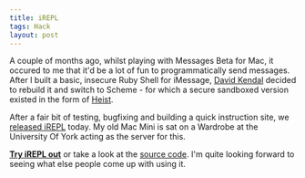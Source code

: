 ```yaml
---
title: iREPL
tags: Hack
layout: post
---
```

A couple of months ago, whilst playing with Messages Beta for Mac, it occured to me that it'd be a lot of fun to programmatically send messages. After I built a basic, insecure Ruby Shell for iMessage, [David Kendal](http://davidkendal.net) decided to rebuild it and switch to Scheme - for which a secure sandboxed version existed in the form of [Heist](https://github.com/jcoglan/heist).
<!--more-->

After a fair bit of testing, bugfixing and building a quick instruction site, we [released iREPL](http://news.ycombinator.com/item?id=3836195) today. My old Mac Mini is sat on a Wardrobe at the University Of York acting as the server for this.

**[Try iREPL out](http://irepl.im)** or take a look at the [source code](http://github.com/46Bit/irepl). I'm quite looking forward to seeing what else people come up with using it.
